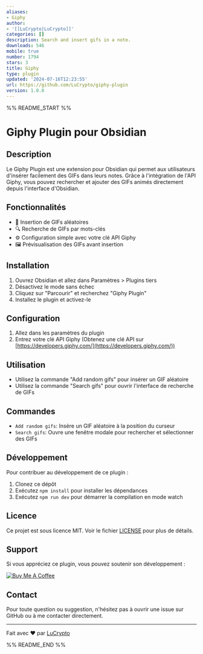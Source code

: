 ```yaml
---
aliases:
- Giphy
author:
- '[[LuCrypto|LuCrypto]]'
categories: []
description: Search and insert gifs in a note.
downloads: 546
mobile: true
number: 1794
stars: 3
title: Giphy
type: plugin
updated: '2024-07-16T12:23:55'
url: https://github.com/LuCrypto/giphy-plugin
version: 1.0.8
---
```


%% README_START %%

# Giphy Plugin pour Obsidian

## Description

Le Giphy Plugin est une extension pour Obsidian qui permet aux utilisateurs d'insérer facilement des GIFs dans leurs notes. Grâce à l'intégration de l'API Giphy, vous pouvez rechercher et ajouter des GIFs animés directement depuis l'interface d'Obsidian.

## Fonctionnalités

- 🎲 Insertion de GIFs aléatoires
- 🔍 Recherche de GIFs par mots-clés
- ⚙️ Configuration simple avec votre clé API Giphy
- 🖼️ Prévisualisation des GIFs avant insertion

## Installation

1. Ouvrez Obsidian et allez dans Paramètres > Plugins tiers
2. Désactivez le mode sans échec
3. Cliquez sur "Parcourir" et recherchez "Giphy Plugin"
4. Installez le plugin et activez-le

## Configuration

1. Allez dans les paramètres du plugin
2. Entrez votre clé API Giphy
   (Obtenez une clé API sur [https://developers.giphy.com/](https://developers.giphy.com/))

## Utilisation

- Utilisez la commande "Add random gifs" pour insérer un GIF aléatoire
- Utilisez la commande "Search gifs" pour ouvrir l'interface de recherche de GIFs

## Commandes

- `Add random gifs`: Insère un GIF aléatoire à la position du curseur
- `Search gifs`: Ouvre une fenêtre modale pour rechercher et sélectionner des GIFs

## Développement

Pour contribuer au développement de ce plugin :

1. Clonez ce dépôt
2. Exécutez `npm install` pour installer les dépendances
3. Exécutez `npm run dev` pour démarrer la compilation en mode watch

## Licence

Ce projet est sous licence MIT. Voir le fichier [LICENSE](LICENSE) pour plus de détails.

## Support

Si vous appréciez ce plugin, vous pouvez soutenir son développement :

[![Buy Me A Coffee](https://img.shields.io/badge/Buy%20Me%20A%20Coffee-support-yellow?style=for-the-badge&logo=buy-me-a-coffee)](https://buymeacoffee.com/lucrypto)

## Contact

Pour toute question ou suggestion, n'hésitez pas à ouvrir une issue sur GitHub ou à me contacter directement.

---

Fait avec ❤️ par [LuCrypto](https://github.com/LuCrypto)


%% README_END %%